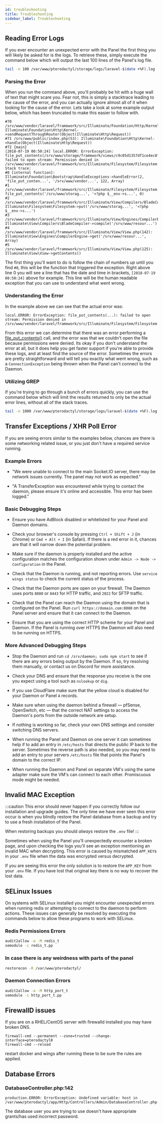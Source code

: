 ```yaml
---
id: troubleshooting
title: Troubleshooting
sidebar_label: Troubleshooting
---
```


## Reading Error Logs

If you ever encounter an unexpected error with the Panel the first thing you will likely be asked for is the logs.
To retrieve these, simply execute the command below which will output the last 100 lines of the Panel's log file.

```bash
tail -n 100 /var/www/pterodactyl/storage/logs/laravel-$(date +%F).log
```

### Parsing the Error

When you run the command above, you'll probably be hit with a huge wall of text that might scare you. Fear not,
this is simply a stacktrace leading to the cause of the error, and you can actually ignore almost all of it when
looking for the cause of the error. Lets take a look at some example output below, which has been truncated to
make this easier to follow with.

```
#70 /srv/www/vendor/laravel/framework/src/Illuminate/Foundation/Http/Kernel.php(116): Illuminate\Foundation\Http\Kernel->sendRequestThroughRouter(Object(Illuminate\Http\Request))
#71 /srv/www/public/index.php(53): Illuminate\Foundation\Http\Kernel->handle(Object(Illuminate\Http\Request))
#72 {main}
[2018-07-19 00:50:24] local.ERROR: ErrorException: file_put_contents(/srv/www/storage/framework/views/c9c05d1357df1ce4ec8fc5df78c16c493b0d4f48.php): failed to open stream: Permission denied in /srv/www/vendor/laravel/framework/src/Illuminate/Filesystem/Filesystem.php:122
Stack trace:
#0 [internal function]: Illuminate\Foundation\Bootstrap\HandleExceptions->handleError(2, 'file_put_conten...', '/srv/www/vendor...', 122, Array)
#1 /srv/www/vendor/laravel/framework/src/Illuminate/Filesystem/Filesystem.php(122): file_put_contents('/srv/www/storag...', '<?php $__env->s...', 0)
#2 /srv/www/vendor/laravel/framework/src/Illuminate/View/Compilers/BladeCompiler.php(122): Illuminate\Filesystem\Filesystem->put('/srv/www/storag...', '<?php $__env->s...')
#3 /srv/www/vendor/laravel/framework/src/Illuminate/View/Engines/CompilerEngine.php(51): Illuminate\View\Compilers\BladeCompiler->compile('/srv/www/resour...')
#4 /srv/www/vendor/laravel/framework/src/Illuminate/View/View.php(142): Illuminate\View\Engines\CompilerEngine->get('/srv/www/resour...', Array)
#5 /srv/www/vendor/laravel/framework/src/Illuminate/View/View.php(125): Illuminate\View\View->getContents()
```

The first thing you'll want to do is follow the chain of numbers _up_ until you find `#0`, this will be the function that
triggered the exception. Right above line 0 you will see a line that has the date and time in brackets, `[2018-07-19 00:50:24]`
above for example. This line will be the human readable exception that you can use to understand what went wrong.

### Understanding the Error

In the example above we can see that the actual error was:

```
local.ERROR: ErrorException: file_put_contents(...): failed to open stream: Permission denied in /srv/www/vendor/laravel/framework/src/Illuminate/Filesystem/Filesystem.php:122
```

From this error we can determine that there was an error performing a [file_put_contents()](http://php.net/manual/en/function.file-put-contents.php) call, and the error was
that we couldn't open the file because permissions were denied. Its okay if you don't understand the error at all, but
it does help you get faster support if you're able to provide these logs, and at least find the source of the error.
Sometimes the errors are pretty straightforward and will tell you exactly what went wrong, such as a `ConnectionException`
being thrown when the Panel can't connect to the Daemon.

### Utilizing GREP

If you're trying to go through a bunch of errors quickly, you can use the command below which will limit the results returned to only
be the actual error lines, without all of the stack traces.

```bash
tail -n 1000 /var/www/pterodactyl/storage/logs/laravel-$(date +%F).log | grep "\[$(date +%Y)"
```

## Transfer Exceptions / XHR Poll Error

If you are seeing errors similar to the examples below, chances are there is some networking related issue, or you
just don't have a required service running.

### Example Errors

- "We were unable to connect to the main Socket.IO server, there may be network issues currently. The panel may not work as expected."

- "A TransferException was encountered while trying to contact the daemon, please ensure it's online and accessible. This error has been logged."

### Basic Debugging Steps

- Ensure you have AdBlock disabled or whitelisted for your Panel and Daemon domains.

- Check your browser's console by pressing `Ctrl + Shift + J` (in Chrome) or `Cmd + Alt + I` (in Safari). If there is
  a red error in it, chances are that it will narrow down the potential problem.

- Make sure if the daemon is properly installed and the active configuration matches the configuration shown under
  `Admin -> Node -> Configuration` in the Panel.

- Check that the Daemon is running, and not reporting errors. Use `service wings status` to check the current status of the process.

- Check that the Daemon ports are open on your firewall. The Daemon uses ports `8080` or `8443` for HTTP traffic,
  and `2022` for SFTP traffic.

- Check that the Panel can reach the Daemon using the domain that is configured on the Panel. Run `curl https://domain.com:8080` on the Panel server and ensure that it can connect to the Daemon.

- Ensure that you are using the correct HTTP scheme for your Panel and Daemon. If the Panel is running over HTTPS
  the Daemon will also need to be running on HTTPS.

### More Advanced Debugging Steps

- Stop the Daemon and run `cd /srv/daemon; sudo npm start` to see if there are any errors being output by the Daemon.
  If so, try resolving them manually, or contact us on Discord for more assistance.

- Check your DNS and ensure that the response you receive is the one you expect using a tool such as `nslookup` or `dig`.

- If you use CloudFlare make sure that the yellow cloud is disabled for your Daemon or Panel `A` records.

- Make sure when using the daemon behind a firewall — pfSense, OpenSwitch, etc — that the correct NAT settings to access
  the Daemon's ports from the outside network are setup.

- If nothing is working so far, check your own DNS settings and consider switching DNS servers.

- When running the Panel and Daemon on one server it can sometimes help if to add an entry in `/etc/hosts` that directs
  the public IP back to the server. Sometimes the reverse path is also needed, so you may need to add an entry to your
  servers `/etc/hosts` file that points the Panel's domain to the correct IP.

- When running the Daemon and Panel on separate VM's using the same adapter make sure the VM's can connect to each
  other. Promiscuous mode might be needed.

## Invalid MAC Exception

:::caution
This error should never happen if you correctly follow our installation and upgrade guides. The only time we have
ever seen this error occur is when you blindly restore the Panel database from a backup and try to use a fresh
installation of the Panel.

When restoring backups you should _always_ restore the `.env` file!
:::

Sometimes when using the Panel you'll unexpectedly encounter a broken page, and upon checking the logs you'll see
an exception mentioning an invalid MAC when decrypting. This error is caused by mismatched `APP_KEY`s in your `.env` file
when the data was encrypted versus decrypted.

If you are seeing this error the only solution is to restore the `APP_KEY` from your `.env` file. If you have lost that
original key there is no way to recover the lost data.

## SELinux Issues

On systems with SELinux installed you might encounter unexpected errors when running redis or attempting to connect
to the daemon to perform actions. These issues can generally be resolved by executing the commands below to allow
these programs to work with SELinux.

### Redis Permissions Errors

```bash
audit2allow -a -M redis_t
semodule -i redis_t.pp
```

### In case there is any weirdness with parts of the panel

```bash
restorecon -R /var/www/pterodactyl/
```

### Daemon Connection Errors

```bash
audit2allow -a -M http_port_t
semodule -i http_port_t.pp
```

## FirewallD issues

If you are on a RHEL/CentOS server with firewalld installed you may have broken DNS.

```
firewall-cmd --permanent --zone=trusted --change-interface=pterodactyl0
firewall-cmd --reload
```

restart docker and wings after running these to be sure the rules are applied.

## Database Errors

### DatabaseController.php:142

```
production.ERROR: ErrorException: Undefined variable: host in /var/www/pterodactyl/app/Http/Controllers/Admin/DatabaseController.php:142
```

The database user you are trying to use doesn't have appropriate grants/has used incorrect password.
